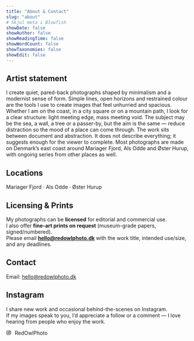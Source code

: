 ```yaml
---
title: "About & Contact"
slug: "about"
# Skjul meta i Blowfish
showDate: false
showAuthor: false
showReadingTime: false
showWordCount: false
showTaxonomies: false
showEdit: false
---
```


## Artist statement
I create quiet, pared-back photographs shaped by minimalism and a modernist sense of form. Simple lines, open horizons and restrained colour are the tools I use to create images that feel unhurried and spacious. Whether I am on the coast, in a city square or on a mountain path, I look for a clear structure: light meeting edge, mass meeting void. The subject may be the sea, a wall, a tree or a passer-by, but the aim is the same — reduce distraction so the mood of a place can come through. The work sits between document and abstraction. It does not describe everything; it suggests enough for the viewer to complete. Most photographs are made on Denmark’s east coast around Mariager Fjord, Als Odde and Øster Hurup, with ongoing series from other places as well.

## Locations
Mariager Fjord · Als Odde · Øster Hurup

## Licensing & Prints
My photographs can be **licensed** for editorial and commercial use.  
I also offer **fine-art prints on request** (museum-grade papers, signed/numbered).  
Please email **hello@redowlphoto.dk** with the work title, intended use/size, and any deadlines.

## Contact
Email: [hello@redowlphoto.dk](mailto:hello@redowlphoto.dk)

## Instagram
I share new work and occasional behind-the-scenes on Instagram.  
If my images speak to you, I’d appreciate a follow or a comment — I love hearing from people who enjoy the work.

<a class="ig-inline" href="https://www.instagram.com/redowlphoto/" target="_blank" rel="me noopener" aria-label="Instagram">
  <svg viewBox="0 0 24 24" aria-hidden="true" style="width:1em;height:1em;vertical-align:-0.15em;margin-right:.35em">
    <rect x="3" y="3" width="18" height="18" rx="5" ry="5" fill="none" stroke="currentColor" stroke-width="2"/>
    <circle cx="12" cy="12" r="4" fill="none" stroke="currentColor" stroke-width="2"/>
    <circle cx="17.5" cy="6.5" r="1.5" fill="currentColor"/>
  </svg>
  <span>RedOwlPhoto</span>
</a>

<style>
  .ig-inline{display:inline-flex;align-items:center;gap:.35em;text-decoration:none}
  .ig-inline:hover{opacity:.95}
</style>
